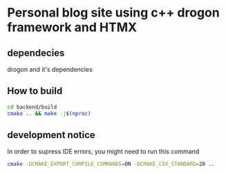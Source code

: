 # Personal blog site using c++ drogon framework and HTMX

## dependecies
drogon and it's dependencies

## How to build

```bash
cd backend/build
cmake .. && make -j$(nproc)
```

## development notice
In order to supress IDE errors, you might need to run this command
```bash
cmake -DCMAKE_EXPORT_COMPILE_COMMANDS=ON -DCMAKE_CXX_STANDARD=20 ..
```